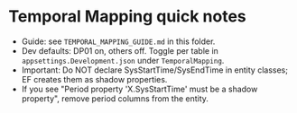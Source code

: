 # Temporal Mapping quick notes

- Guide: see `TEMPORAL_MAPPING_GUIDE.md` in this folder.
- Dev defaults: DP01 on, others off. Toggle per table in `appsettings.Development.json` under `TemporalMapping`.
- Important: Do NOT declare SysStartTime/SysEndTime in entity classes; EF creates them as shadow properties.
- If you see "Period property 'X.SysStartTime' must be a shadow property", remove period columns from the entity.
